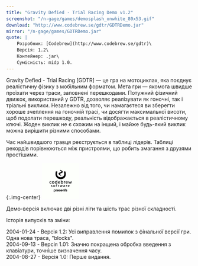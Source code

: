 ```yaml
---
title: "Gravity Defied - Trial Racing Demo v1.2"
screenshot: "/n-gage/games/demosplash_onwhite_80x53.gif"
download: "http://www.codebrew.se/gdtr/GDTRDemo.jar"
mirror: "/n-gage/games/GDTRDemo.jar"
quote: |
    Розробник: [Codebrew](http://www.codebrew.se/gdtr)\
    Версія: 1.2\
    Контейнер: .jar\
    Сумісність: midp 1.0.
---
```


Gravity Defied - Trial Racing [GDTR] — це гра на мотоциклах, яка поєднує реалістичну фізику з мобільним форматом. Мета гри — якомога швидше проїхати через траси, заповнені перешкодами. Потужний фізичний движок, використаний у GDTR, дозволяє реалізувати як гоночні, так і тріальні виклики. Незалежно від того, чи намагаєтеся ви зберегти хороше зчеплення на гоночній трасі, чи досягти максимальної висоти, щоб подолати перешкоду, реальність відображається в реалістичному ключі. Жоден виклик не є схожим на інший, і майже будь-який виклик можна вирішити різними способами.

Час найшвидшого гравця реєструється в таблиці лідерів. Таблиці рекордів порівнюються між пристроями, що робить змагання з друзями простішими.

{:.img-center}
![gdtr](/n-gage/games/gdtr_anim_100.gif)

Демо-версія включає дві різні ліги та шість трас різної складності.

Історія випусків та зміни:

2004-01-24 - Версія 1.2: Усі виправлення помилок з фінальної версії гри. Одна нова траса, "blocks".\
2004-09-13 - Версія 1.01: Значно покращена обробка введення з клавіатури, точніше визначення часу.\
2004-08-27 - Версія 1.0: Перше видання.